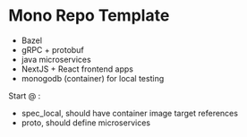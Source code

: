 # Mono Repo Template

- Bazel
- gRPC + protobuf
- java microservices
- NextJS + React frontend apps
- monogodb (container) for local testing


Start @ :
- spec_local, should have container image target references
- proto, should define microservices 